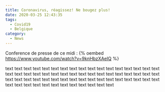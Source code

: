 ```yaml
---
title: Coronavirus, réagissez! Ne bougez plus!
date: 2020-03-25 12:43:35
tags:
  - Covid19
  - Belgique
category:
  - News
---
```


Conference de presse de ce midi : 
{% oembed https://www.youtube.com/watch?v=9knHbzXAeIQ %}


<!-- more -->

text text text text text text text text text text text text text text text text text text text text text text text text text text text text text text text text text text text text text text text text text text text text text text text text text text text text text text text text text text text text text text text 


<!--stackedit_data:
eyJoaXN0b3J5IjpbMTgzMTc0MDM3MywyNTczNTA2MDgsNDcwOD
U3MjUzLC0xNjUxMjc3MTUxXX0=
-->